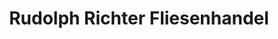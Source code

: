 ---
title: "Rudolph Richter Fliesenhandel"
url: /delmenhorst/rudolph-richter-fliesenhandel/
shop: Fliesen
---